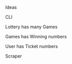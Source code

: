 Ideas


CLI

Lottery
  has many Games

Games
  has Winning numbers

User
  has Ticket numbers

Scraper
